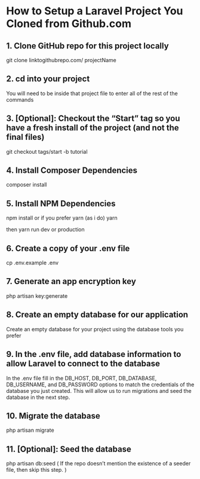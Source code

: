 # How to Setup a Laravel Project You Cloned from Github.com

## 1. Clone GitHub repo for this project locally
git clone linktogithubrepo.com/ projectName

## 2. cd into your project
You will need to be inside that project file to enter all of the rest of the commands

## 3. [Optional]: Checkout the “Start” tag so you have a fresh install of the project (and not the final files)
git checkout tags/start -b tutorial

## 4. Install Composer Dependencies
composer install

## 5. Install NPM Dependencies
npm install
or if you prefer yarn (as i do)
yarn

then yarn run dev or production

## 6. Create a copy of your .env file
cp .env.example .env

## 7. Generate an app encryption key
php artisan key:generate

## 8. Create an empty database for our application
Create an empty database for your project using the database tools you prefer

## 9. In the .env file, add database information to allow Laravel to connect to the database
In the .env file fill in the DB_HOST, DB_PORT, DB_DATABASE, DB_USERNAME, and DB_PASSWORD options to match the credentials of the database you just created. This will allow us to run migrations and seed the database in the next step.

## 10. Migrate the database
php artisan migrate

## 11. [Optional]: Seed the database
php artisan db:seed
( If the repo doesn’t mention the existence of a seeder file, then skip this step. )
